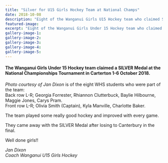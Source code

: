 ```yaml
---
title: "Silver for U15 Girls Hockey Team at National Champs"
date: 2018-10-08
description: "Eight of the Wanganui Girls U15 Hockey team who claimed SILVER at the National Champs Tournament were WHS students..."
featured-image: 
excerpt: "Eight of the Wanganui Girls Under 15 Hockey team who claimed SILVER at the National Champs Tournament were WHS students."
gallery-image-1: 
gallery-image-2: 
gallery-image-3: 
gallery-image-4: 
gallery-image-5: 
---
```


<h4>The Wanganui Girls Under 15 Hockey team claimed a SILVER Medal at the National Championships Tournament in Carterton 1-6 October 2018.</h4>
<p><em>Photo courtesy of Jan Dixon</em> is of the eight WHS students who were part of the team:<br /> Back row L-R; Georgia Forrester, Rhiannon Clutterbuck, Baylie Hilbourne, Maggie Jones, Carys Pram.<br /> Front row L-R; Olivia Smith (Captain), Kyla Manville, Charlotte Baker.</p>
<p>The team played some really good hockey and improved with every game. &nbsp;</p>
<p>They came away with the SILVER Medal after losing to Canterbury in the final.&nbsp;&nbsp;</p>
<p>Well done girls!!</p>
<p><em>Jan Dixon<br /> Coach Wanganui U15 Girls Hockey</em></p>

